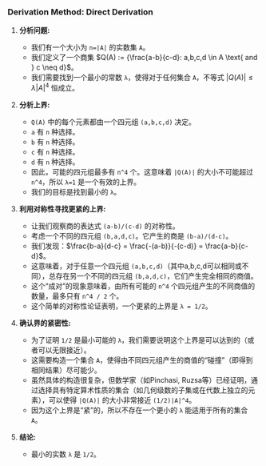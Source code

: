 ### Derivation Method: Direct Derivation

1.  **分析问题:**
    *   我们有一个大小为 `n=|A|` 的实数集 `A`。
    *   我们定义了一个商集 $Q(A) := {\frac{a-b}{c-d}: a,b,c,d \in A \text{ and } c \neq d}$。
    *   我们需要找到一个最小的常数 `λ`，使得对于任何集合 `A`，不等式 $|Q(A)| \leq \lambda |A|^4$ 恒成立。

2.  **分析上界:**
    *   `Q(A)` 中的每个元素都由一个四元组 `(a,b,c,d)` 决定。
    *   `a` 有 `n` 种选择。
    *   `b` 有 `n` 种选择。
    *   `c` 有 `n` 种选择。
    *   `d` 有 `n` 种选择。
    *   因此，可能的四元组最多有 `n^4` 个。这意味着 `|Q(A)|` 的大小不可能超过 `n^4`，所以 `λ=1` 是一个有效的上界。
    *   我们的目标是找到最小的 `λ`。

3.  **利用对称性寻找更紧的上界:**
    *   让我们观察商的表达式 `(a-b)/(c-d)` 的对称性。
    *   考虑一个不同的四元组 `(b,a,d,c)`。它产生的商是 `(b-a)/(d-c)`。
    *   我们发现：$\frac{b-a}{d-c} = \frac{-(a-b)}{-(c-d)} = \frac{a-b}{c-d}$。
    *   这意味着，对于任意一个四元组 `(a,b,c,d)`（其中a,b,c,d可以相同或不同），总存在另一个不同的四元组 `(b,a,d,c)`，它们产生完全相同的商值。
    *   这个“成对”的现象意味着，由所有可能的 `n^4` 个四元组产生的不同商值的数量，最多只有 `n^4 / 2` 个。
    *   这个简单的对称性论证表明，一个更紧的上界是 `λ = 1/2`。

4.  **确认界的紧密性:**
    *   为了证明 `1/2` 是最小可能的 `λ`，我们需要说明这个上界是可以达到的（或者可以无限接近）。
    *   这需要构造一个集合 `A`，使得由不同四元组产生的商值的“碰撞”（即得到相同结果）尽可能少。
    *   虽然具体的构造很复杂，但数学家（如Pinchasi, Ruzsa等）已经证明，通过选择具有特定算术性质的集合（如几何级数的子集或在代数上独立的元素），可以使得 `|Q(A)|` 的大小非常接近 `(1/2)|A|^4`。
    *   因为这个上界是“紧”的，所以不存在一个更小的 `λ` 能适用于所有的集合 `A`。

5.  **结论:**
    *   最小的实数 `λ` 是 `1/2`。
